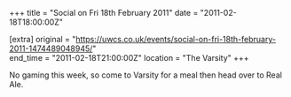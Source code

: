 +++
title = "Social on Fri 18th February 2011"
date = "2011-02-18T18:00:00Z"

[extra]
original = "https://uwcs.co.uk/events/social-on-fri-18th-february-2011-1474489048945/"    
end_time = "2011-02-18T21:00:00Z"
location = "The Varsity"
+++

No gaming this week, so come to Varsity for a meal then head over to Real Ale.

